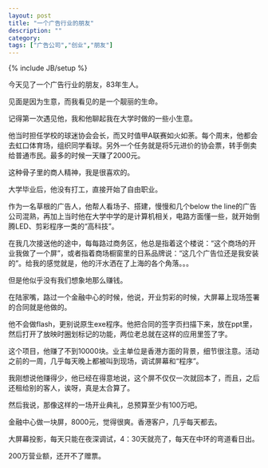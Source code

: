 ```yaml
---
layout: post
title: "一个广告行业的朋友"
description: ""
category: 
tags: ["广告公司","创业","朋友"]
---
```

{% include JB/setup %}

今天见了一个广告行业的朋友，83年生人。  

见面是因为生意，而我看见的是一个靓丽的生命。  

记得第一次遇见他，我和他聊起我在大学时做的一些小生意。  

他当时担任学校的球迷协会会长，而又时值甲A联赛如火如荼。每个周末，他都会去虹口体育场，组织同学看球。另外一个任务就是将5元进价的协会票，转手倒卖给普通市民。最多的时候一天赚了2000元。  

这种骨子里的商人精神，我是很喜欢的。

大学毕业后，他没有打工，直接开始了自由职业。  

作为一名草根的广告人，他帮人看场子、搭建，慢慢和几个below the line的广告公司混熟，再加上当时他在大学中学的是计算机相关，电路方面懂一些，就开始倒腾LED、剪彩程序一类的“高科技”。  

在我几次接送他的途中，每每路过商务区，他总是指着这个楼说：“这个商场的开业我做了一个屏”，或者指着商场橱窗里的日系品牌说：“这几个广告位还是我安装的”。给我的感觉就是，他的汗水洒在了上海的各个角落。。。  

但是他似乎没有我们想象地那么赚钱。  

在陆家嘴，路过一个金融中心的时候，他说，开业剪彩的时候，大屏幕上现场签署的合同就是他做的。  

他不会做flash，更别说原生exe程序。他把合同的签字页扫描下来，放在ppt里，然后打开了放映时圈划标记的功能，两位老总就在这样的应用里签了字。  

这个项目，他赚了不到10000块。业主单位是香港方面的背景，细节很注意。活动之前的一周，几乎每天晚上都被叫到现场，调试屏幕和“程序”。  

我刚想说他赚得少，他已经在得意地说，这个屏不仅仅一次就回本了，而且，之后还租给别的客人，诶呀，真是太合算了。  

然后我说，那像这样的一场开业典礼，总预算至少有100万吧。  


金融中心做一块屏，8000元，觉得很爽。香港客户，几乎每天都去。  

大屏幕投影，每天只能在夜深调试，4：30天就亮了，每天在中环的弯道看日出。  

200万营业额，还开不了赠票。
